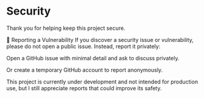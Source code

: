 # Security

Thank you for helping keep this project secure.

🔐 Reporting a Vulnerability
If you discover a security issue or vulnerability, please do not open a public issue. Instead, report it privately:

Open a GitHub issue with minimal detail and ask to discuss privately.

Or create a temporary GitHub account to report anonymously.

This project is currently under development and not intended for production use, but I still appreciate reports that could improve its safety.
